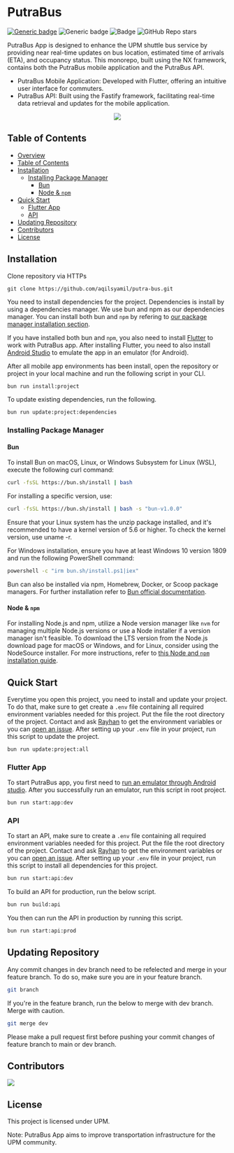 # PutraBus

[![Generic badge](https://img.shields.io/badge/api-red.svg)](https://putrabus-api.up.railway.app/)
![Generic badge](https://img.shields.io/badge/maintained-yes-green.svg)
![Badge](https://img.shields.io/endpoint?url=https%3A%2F%2Fhits.dwyl.com%2Faqilsyamil%2Fputra-bus.json%3Fcolor%3Dyellow)
![GitHub Repo stars](https://img.shields.io/github/stars/aqilsyamil/putra-bus)

PutraBus App is designed to enhance the UPM shuttle bus service by providing near real-time updates on bus location, estimated time of arrivals (ETA), and occupancy status. This monorepo, built using the NX framework, contains both the PutraBus mobile application and the PutraBus API.

- PutraBus Mobile Application: Developed with Flutter, offering an intuitive user interface for commuters.
- PutraBus API: Built using the Fastify framework, facilitating real-time data retrieval and updates for the mobile application.

<p align="center">
  <a href="https://www.youtube.com/watch?v=u61cDZzBcUg">
    <img src="https://img.youtube.com/vi/u61cDZzBcUg/0.jpg" />
  </a>
</p>

## Table of Contents

- [Overview](#putrabus)
- [Table of Contents](#table-of-contents)
- [Installation](#installation)
  - [Installing Package Manager](#installing-package-manager)
    - [Bun](#bun)
    - [Node & `npm`](#node--npm)
- [Quick Start](#quick-start)
  - [Flutter App](#flutter-app)
  - [API](#api)
- [Updating Repository](#updating-repository)
- [Contributors](#contributors)
- [License](#license)

## Installation

Clone repository via HTTPs

```git
git clone https://github.com/aqilsyamil/putra-bus.git
```

You need to install dependencies for the project. Dependencies is install by using a dependencies manager. We use bun and npm as our dependencies manager. You can install both bun and `npm` by refering to [our package manager installation section](#installing-package-manager).

If you have installed both bun and `npm`, you also need to install [Flutter](https://docs.flutter.dev/get-started/install) to work with PutraBus app. After installing Flutter, you need to also install [Android Studio](https://developer.android.com/studio/install) to emulate the app in an emulator (for Android).

After all mobile app environments has been install, open the repository or project in your local machine and run the following script in your CLI.

```bash
bun run install:project
```

To update existing dependencies, run the following.

```bash
bun run update:project:dependencies
```

### Installing Package Manager

#### Bun

To install Bun on macOS, Linux, or Windows Subsystem for Linux (WSL), execute the following curl command:

```bash
curl -fsSL https://bun.sh/install | bash
```

For installing a specific version, use:

```bash
curl -fsSL https://bun.sh/install | bash -s "bun-v1.0.0"
```

Ensure that your Linux system has the unzip package installed, and it's recommended to have a kernel version of 5.6 or higher. To check the kernel version, use uname -r.

For Windows installation, ensure you have at least Windows 10 version 1809 and run the following PowerShell command:

```bash
powershell -c "irm bun.sh/install.ps1|iex"
```

Bun can also be installed via npm, Homebrew, Docker, or Scoop package managers. For further installation refer to [Bun official documentation](https://bun.sh/docs/installation).

#### Node & `npm`

For installing Node.js and npm, utilize a Node version manager like `nvm` for managing multiple Node.js versions or use a Node installer if a version manager isn't feasible. To download the LTS version from the Node.js download page for macOS or Windows, and for Linux, consider using the NodeSource installer. For more instructions, refer to [this Node and `npm` installation guide](https://kinsta.com/blog/how-to-install-node-js/).

## Quick Start

Everytime you open this project, you need to install and update your project. To do that, make sure to get create a `.env` file containing all required environment variables needed for this project. Put the file the root directory of the project. Contact and ask [Rayhan](https://github.com/rayhanasyraff) to get the environment variables or you can [open an issue](https://github.com/aqilsyamil/putra-bus/issues/new). After setting up your `.env` file in your project, run this script to update the project.

```bash
bun run update:project:all
```

### Flutter App

To start PutraBus app, you first need to [run an emulator through Android studio](https://developer.android.com/studio/run/emulator). After you successfully run an emulator, run this script in root project.

```bash
bun run start:app:dev
```

### API

To start an API, make sure to create a `.env` file containing all required environment variables needed for this project. Put the file the root directory of the project. Contact and ask [Rayhan](https://github.com/rayhanasyraff) to get the environment variables or you can [open an issue](https://github.com/aqilsyamil/putra-bus/issues/new). After setting up your `.env` file in your project, run this script to install all dependencies for this project.

```bash
bun run start:api:dev
```

To build an API for production, run the below script.

```bash
bun run build:api
```

You then can run the API in production by running this script.

```bash
bun run start:api:prod
```

## Updating Repository

Any commit changes in dev branch need to be refelected and merge in your feature branch. To do so, make sure you are in your feature branch.

```bash
git branch
```

If you're in the feature branch, run the below to merge with dev branch. Merge with caution.

```bash
git merge dev
```

Please make a pull request first before pushing your commit changes of feature branch to main or dev branch.

## Contributors

<a href="https://github.com/aqilsyamil/putra-bus/graphs/contributors">
  <img src="https://contrib.rocks/image?repo=aqilsyamil/putra-bus" />
</a>

## License

This project is licensed under UPM.

Note: PutraBus App aims to improve transportation infrastructure for the UPM community.



